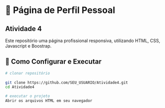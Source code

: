 # 🚀 Página de Perfil Pessoal

## Atividade 4

Este repositório uma página profissional responsiva, utilizando HTML, CSS, Javascript e Boostrap.


## 🔧 Como Configurar e Executar

```bash
# clonar repositório
  
git clone https://github.com/SEU_USUARIO/Atividade4.git
cd Atividade4

# executar o projeto
Abrir os arquivos HTML em seu navegador
